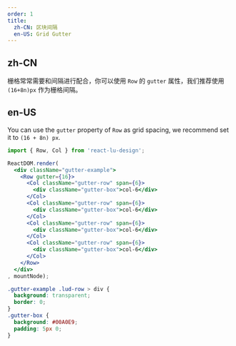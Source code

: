 ```yaml
---
order: 1
title:
  zh-CN: 区块间隔
  en-US: Grid Gutter
---
```


## zh-CN

栅格常常需要和间隔进行配合，你可以使用 `Row` 的 `gutter` 属性，我们推荐使用 `(16+8n)px` 作为栅格间隔。

## en-US

You can use the `gutter` property of `Row` as grid spacing, we recommend set it to `(16 + 8n) px`.

````jsx
import { Row, Col } from 'react-lu-design';

ReactDOM.render(
  <div className="gutter-example">
    <Row gutter={16}>
      <Col className="gutter-row" span={6}>
        <div className="gutter-box">col-6</div>
      </Col>
      <Col className="gutter-row" span={6}>
        <div className="gutter-box">col-6</div>
      </Col>
      <Col className="gutter-row" span={6}>
        <div className="gutter-box">col-6</div>
      </Col>
      <Col className="gutter-row" span={6}>
        <div className="gutter-box">col-6</div>
      </Col>
    </Row>
  </div>
, mountNode);
````

````css
.gutter-example .lud-row > div {
  background: transparent;
  border: 0;
}
.gutter-box {
  background: #00A0E9;
  padding: 5px 0;
}
````
